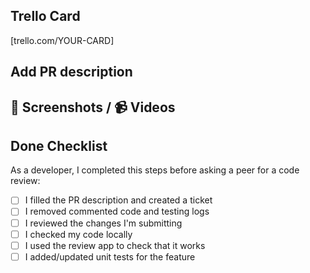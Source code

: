 ## Trello Card

[trello.com/YOUR-CARD]

## Add PR description

<!-- Add the description -->

## 📸 Screenshots / 📹 Videos

<!-- Upload screenshots or videos -->

## Done Checklist

As a developer, I completed this steps before asking a peer for a code review:

- [ ] I filled the PR description and created a ticket
- [ ] I removed commented code and testing logs
- [ ] I reviewed the changes I'm submitting
- [ ] I checked my code locally
- [ ] I used the review app to check that it works
- [ ] I added/updated unit tests for the feature
